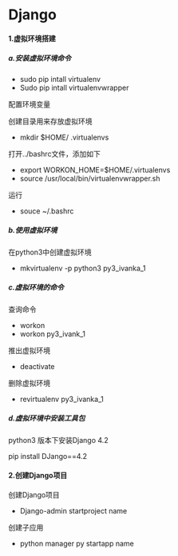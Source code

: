 # Django

#### 1.虚拟环境搭建

##### a.安装虚拟环境命令

- sudo pip intall virtualenv
- Sudo pip intall virtualenvwrapper

配置环境变量

创建目录用来存放虚拟环境

- mkdir $HOME/ .virtualenvs

打开../bashrc文件，添加如下

- export WORKON_HOME=$HOME/.virtualenvs
- source /usr/local/bin/virtualenvwrapper.sh

运行

- souce ~/.bashrc

##### b.使用虚拟环境

在python3中创建虚拟环境

- mkvirtualenv -p python3 py3_ivanka_1

##### c.虚拟环境的命令

查询命令

- workon
- workon py3_ivank_1

推出虚拟环境

- deactivate

删除虚拟环境

- revirtualenv py3_ivanka_1

##### d.虚拟环境中安装工具包

python3 版本下安装Django 4.2

pip install DJango==4.2

#### 2.创建Django项目

创建Django项目

- Django-admin startproject name

创建子应用

- python manager py startapp name